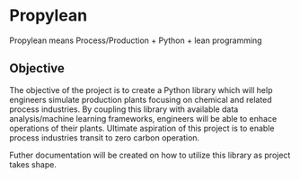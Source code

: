 # Propylean
Propylean means Process/Production + Python + lean programming
## Objective
The objective of the project is to create a Python library which will help engineers simulate production plants focusing on chemical and related process industries. 
By coupling this library with available data analysis/machine learning frameworks, engineers will be able to enhace operations of their plants. Ultimate aspiration of this project is to enable process industries transit to zero carbon operation.

Futher documentation will be created on how to utilize this library as project takes shape.
